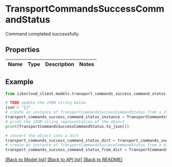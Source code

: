 # TransportCommandsSuccessCommandStatus

Command completed successfully.

## Properties

Name | Type | Description | Notes
------------ | ------------- | ------------- | -------------

## Example

```python
from iikocloud_client.models.transport_commands_success_command_status import TransportCommandsSuccessCommandStatus

# TODO update the JSON string below
json = "{}"
# create an instance of TransportCommandsSuccessCommandStatus from a JSON string
transport_commands_success_command_status_instance = TransportCommandsSuccessCommandStatus.from_json(json)
# print the JSON string representation of the object
print(TransportCommandsSuccessCommandStatus.to_json())

# convert the object into a dict
transport_commands_success_command_status_dict = transport_commands_success_command_status_instance.to_dict()
# create an instance of TransportCommandsSuccessCommandStatus from a dict
transport_commands_success_command_status_from_dict = TransportCommandsSuccessCommandStatus.from_dict(transport_commands_success_command_status_dict)
```
[[Back to Model list]](../README.md#documentation-for-models) [[Back to API list]](../README.md#documentation-for-api-endpoints) [[Back to README]](../README.md)


